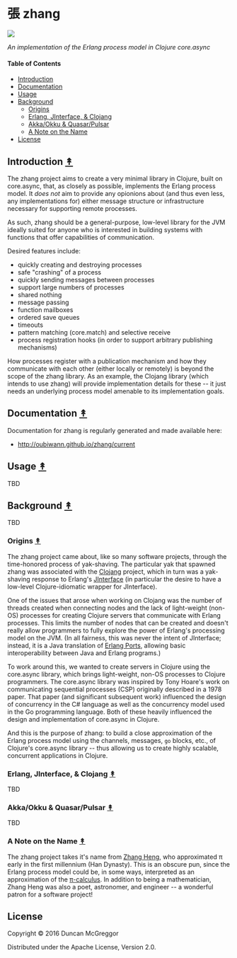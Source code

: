 # 張 zhang

[![][zhang-logo]][zhang-logo-large]

[zhang-logo]: resources/images/Zhang_Heng-2-250x.png
[zhang-logo-large]: resources/images/Zhang_Heng-2-600x.png

*An implementation of the Erlang process model in Clojure core.async*


#### Table of Contents

* [Introduction](#introduction-)
* [Documentation](#documentation-)
* [Usage](#usage-)
* [Background](#background-)
  * [Origins](#origins-)
  * [Erlang, JInterface, & Clojang](#erlang-jinterface--clojang-)
  * [Akka/Okku & Quasar/Pulsar](#akkaokku--quasarpulsar-)
  * [A Note on the Name](#a-note-on-the-name-)
* [License](#license-)


## Introduction [&#x219F;](#table-of-contents)

The zhang project aims to create a very minimal library in Clojure, built on core.async, that, as closely as possible, implements the Erlang process model. It *does not* aim to provide any opionions about (and thus even less, any implementations for) either message structure or infrastructure necessary for supporting remote processes.

As such, zhang should be a general-purpose, low-level library for the JVM ideally suited for anyone who is interested in building systems with functions that offer capabilities of communication.

Desired features include:

* quickly creating and destroying processes
* safe "crashing" of a process
* quickly sending messages between processes
* support large numbers of processes
* shared nothing
* message passing
* function mailboxes
* ordered save queues
* timeouts
* pattern matching (core.match) and selective receive
* process registration hooks (in order to support arbitrary publishing mechanisms)

How processes register with a publication mechanism and how they communicate with each other (either locally or remotely) is beyond the scope of the zhang library. As an example, the Clojang library (which intends to use zhang) will provide implementation details for these -- it just needs an underlying process model amenable to its implementation goals.

## Documentation [&#x219F;](#table-of-contents)

Documentation for zhang is regularly generated and made available here:

* http://oubiwann.github.io/zhang/current


## Usage [&#x219F;](#table-of-contents)

TBD


## Background [&#x219F;](#table-of-contents)

TBD


### Origins [&#x219F;](#table-of-contents)

The zhang project came about, like so many software projects, through the time-honored process of yak-shaving. The particular yak that spawned zhang was associated with the [Clojang](https://github.com/oubiwann/clojang) project, which in turn was a yak-shaving response to Erlang's [JInterface](http://erlang.org/doc/apps/jinterface/jinterface_users_guide.html) (in particular the desire to have a low-level Clojure-idiomatic wrapper for JInterface).

One of the issues that arose when working on Clojang was the number of threads created when connecting nodes and the lack of light-weight (non-OS) processes for creating Clojure servers that communicate with Erlang processes. This limits the number of nodes that can be created and doesn't really allow programmers to fully explore the power of Erlang's processing model on the JVM. (In all fairness, this was never the intent of JInterface; instead, it is a Java translation of [Erlang Ports](http://erlang.org/doc/reference_manual/ports.html), allowing basic interoperability between Java and Erlang programs.)

To work around this, we wanted to create servers in Clojure using the core.async library, which brings light-weight, non-OS processes to Clojure programmers. The core.async library was inspired by Tony Hoare's work on communicating sequential processes (CSP) originally described in a 1978 paper. That paper (and significant subsequent work) influenced the design of concurrency in the C# language as well as the concurrency model used in the Go programming language. Both of these heavily influenced the design and implementation of core.async in Clojure.

And this is the purpose of zhang: to build a close approximation of the Erlang process model using the channels, messages, ``go`` blocks, etc., of Clojure's core.async library -- thus allowing us to create highly scalable, concurrent applications in Clojure.


### Erlang, JInterface, & Clojang [&#x219F;](#table-of-contents)

TBD


### Akka/Okku & Quasar/Pulsar [&#x219F;](#table-of-contents)

TBD


### A Note on the Name [&#x219F;](#table-of-contents)

The zhang project takes it's name from [Zhang Heng](https://en.wikipedia.org/wiki/Zhang_Heng), who approximated π early in the first millennium (Han Dynasty). This is an obscure pun, since the Erlang process model could be, in some ways, interpreted as an approximation of the [π-calculus](https://en.wikipedia.org/wiki/%CE%A0-calculus). In addition to being a mathematician, Zhang Heng was also a poet, astronomer, and engineer -- a wonderful patron for a software project!


## License

Copyright © 2016 Duncan McGreggor

Distributed under the Apache License, Version 2.0.
